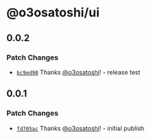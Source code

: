 # @o3osatoshi/ui

## 0.0.2

### Patch Changes

- [`bc9ed90`](https://github.com/o3osatoshi/portfolio/commit/bc9ed90a7831a8d366984fad24c2f087b478f1f8) Thanks [@o3osatoshi](https://github.com/o3osatoshi)! - release test

## 0.0.1

### Patch Changes

- [`fd705ac`](https://github.com/o3osatoshi/portfolio/commit/fd705acbd21d8485a96ce840f954947e9bd8d27e) Thanks [@o3osatoshi](https://github.com/o3osatoshi)! - initial publish

